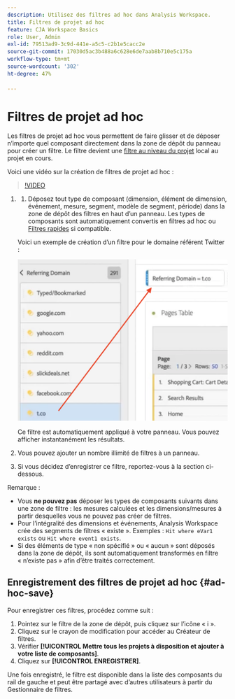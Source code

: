 ```yaml
---
description: Utilisez des filtres ad hoc dans Analysis Workspace.
title: Filtres de projet ad hoc
feature: CJA Workspace Basics
role: User, Admin
exl-id: 79513ad9-3c9d-441e-a5c5-c2b1e5cacc2e
source-git-commit: 17030d5ac3b488a6c628e6de7aab8b710e5c175a
workflow-type: tm+mt
source-wordcount: '302'
ht-degree: 47%

---
```


# Filtres de projet ad hoc

Les filtres de projet ad hoc vous permettent de faire glisser et de déposer n’importe quel composant directement dans la zone de dépôt du panneau pour créer un filtre. Le filtre devient une [filtre au niveau du projet](https://experienceleague.adobe.com/docs/analytics-platform/using/cja-components/cja-filters/quick-filters.html?lang=fr) local au projet en cours.

Voici une vidéo sur la création de filtres de projet ad hoc :

>[!VIDEO](https://video.tv.adobe.com/v/23978/?quality=12)


1. 
   1. Déposez tout type de composant (dimension, élément de dimension, événement, mesure, segment, modèle de segment, période) dans la zone de dépôt des filtres en haut d’un panneau. Les types de composants sont automatiquement convertis en filtres ad hoc ou [Filtres rapides](/help/components/filters/quick-filters.md) si compatible.

   Voici un exemple de création d’un filtre pour le domaine référent Twitter :

   ![](assets/ad-hoc1.png)

   Ce filtre est automatiquement appliqué à votre panneau. Vous pouvez afficher instantanément les résultats.

1. Vous pouvez ajouter un nombre illimité de filtres à un panneau.
1. Si vous décidez d’enregistrer ce filtre, reportez-vous à la section ci-dessous.

Remarque :

* Vous **ne pouvez pas** déposer les types de composants suivants dans une zone de filtre : les mesures calculées et les dimensions/mesures à partir desquelles vous ne pouvez pas créer de filtres.
* Pour l’intégralité des dimensions et événements, Analysis Workspace crée des segments de filtres « existe ». Exemples : `Hit where eVar1 exists` ou `Hit where event1 exists`.
* Si des éléments de type « non spécifié » ou « aucun » sont déposés dans la zone de dépôt, ils sont automatiquement transformés en filtre « n’existe pas » afin d’être traités correctement.

## Enregistrement des filtres de projet ad hoc {#ad-hoc-save}

Pour enregistrer ces filtres, procédez comme suit :

1. Pointez sur le filtre de la zone de dépôt, puis cliquez sur l’icône « i ».
1. Cliquez sur le crayon de modification pour accéder au Créateur de filtres.
1. Vérifier **[!UICONTROL Mettre tous les projets à disposition et ajouter à votre liste de composants]**.
1. Cliquez sur **[!UICONTROL ENREGISTRER]**.

Une fois enregistré, le filtre est disponible dans la liste des composants du rail de gauche et peut être partagé avec d’autres utilisateurs à partir du Gestionnaire de filtres.

